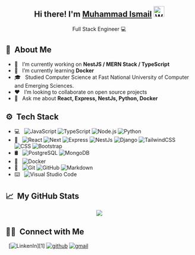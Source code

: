 <p align="center">

  <h2 align="center">
    Hi there! I'm <a href="http://Ismail-butt.github.io/">Muhammad Ismail</a>
    <img src="https://github.com/TheDudeThatCode/TheDudeThatCode/blob/master/Assets/Hi.gif" width="29px" alt="Waving">
  </h2>
  <p align="center"> Full Stack Engineer 💻 </p>
  
</p>

## 📖 &nbsp;About Me

- 🔭 &nbsp; I’m currently working on **NestJS / MERN Stack / TypeScript**
- 🌱 &nbsp; I’m currently learning **Docker**
- 🎓 &nbsp; Studied Computer Science at Fast National University of Computer and Emerging Sciences.
- ❤️ &nbsp; I’m looking to collaborate on open source projects
- 💬 &nbsp; Ask me about **React, Express, NestJs, Python, Docker**

## ⚙ &nbsp;Tech Stack

- 💻 &nbsp;
  ![JavaScript](https://img.shields.io/badge/-JavaScript-333333?style=flat&logo=javascript)
  ![TypeScript](https://img.shields.io/badge/-TypeScript-333333?style=flat&logo=TypeScript&logoColor=007396)
  ![Node.js](https://img.shields.io/badge/-Node.js-333333?style=flat&logo=node.js)
  ![Python](https://img.shields.io/badge/-Python-333333?style=flat&logo=python)
- 🎨 &nbsp;
  ![React](https://img.shields.io/badge/-React-333333?style=flat&logo=react)
  ![Next](https://img.shields.io/badge/next.js-333333?style=flat&logo=nextdotjs&logoColor=white)
  ![Express](https://img.shields.io/badge/-Express-333333?style=flat&logo=express)
  ![NestJs](https://img.shields.io/badge/-NestJs-red?style=flat&logo=nestjs)
  ![Django](https://img.shields.io/badge/-Django-008000?style=flat&logo=django)
  ![TailwindCSS](https://img.shields.io/badge/-tailwindcss-38B2AC?style=flat&logo=tailwind-css&logoColor=white)
  ![CSS](https://img.shields.io/badge/-CSS-333333?style=flat&logo=CSS3&logoColor=1572B6)
  ![Bootstrap](https://img.shields.io/badge/-Bootstrap-333333?style=flat&logo=bootstrap&logoColor=563D7C)
- 🛢 &nbsp;
  ![PostgreSQL](https://img.shields.io/badge/-PostgreSQL-333333?style=flat&logo=postgresql)
  ![MongoDB](https://img.shields.io/badge/-MongoDB-333333?style=flat&logo=mongodb)
- 🐳 &nbsp;
  ![Docker](https://img.shields.io/badge/-Docker-333333?style=flat&logo=docker)
- 📝 &nbsp;
  ![Git](https://img.shields.io/badge/-Git-333333?style=flat&logo=git)
  ![GitHub](https://img.shields.io/badge/-GitHub-333333?style=flat&logo=github)
  ![Markdown](https://img.shields.io/badge/-Markdown-333333?style=flat&logo=markdown)
- ⌨️ &nbsp;
  ![Visual Studio Code](https://img.shields.io/badge/-Visual%20Studio%20Code-333333?style=flat&logo=visual-studio-code&logoColor=007ACC)

## 📈 &nbsp;My GitHub Stats

<p align="center">
  <img align="center" src="https://github-readme-stats.vercel.app/api?username=ismail-butt&show_icons=true&theme=radical&count_private=true"/> 
</p>

## 🤝🏻 &nbsp;Connect with Me

&nbsp; [![LinkenIn](https://img.shields.io/badge/LinkedIn-Muhammad%20Ismail-blue?style=flat-square&logo=Linkedin")][1]
[![github](https://img.shields.io/badge/github-0A0A0A?style=flat-square&logo=github&logoColor=white)][2]
[![gmail](https://img.shields.io/badge/gmail-FFF?style=flat-square&logo=gmail&logoColor=red)][3]

[1]: https://www.linkedin.com/in/mismaildev
[2]: https://github.com/Ismail-butt
[3]: mailto:muhammadismaildev@gmail.com
